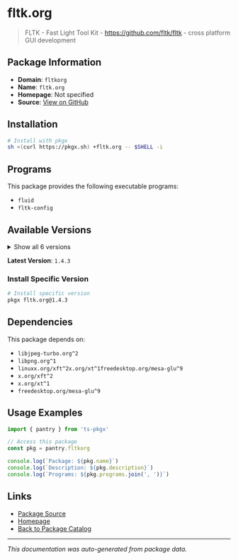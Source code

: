 # fltk.org

> FLTK - Fast Light Tool Kit - https://github.com/fltk/fltk - cross platform GUI development

## Package Information

- **Domain**: `fltkorg`
- **Name**: `fltk.org`
- **Homepage**: Not specified
- **Source**: [View on GitHub](https://github.com/pkgxdev/pantry/tree/main/projects/fltk.org/package.yml)

## Installation

```bash
# Install with pkgx
sh <(curl https://pkgx.sh) +fltk.org -- $SHELL -i
```

## Programs

This package provides the following executable programs:

- `fluid`
- `fltk-config`

## Available Versions

<details>
<summary>Show all 6 versions</summary>

- `1.4.3`, `1.4.2`, `1.4.1`, `1.3.11`, `1.3.10`
- `1.3.9`

</details>

**Latest Version**: `1.4.3`

### Install Specific Version

```bash
# Install specific version
pkgx fltk.org@1.4.3
```

## Dependencies

This package depends on:

- `libjpeg-turbo.org^2`
- `libpng.org^1`
- `linuxx.org/xft^2x.org/xt^1freedesktop.org/mesa-glu^9`
- `x.org/xft^2`
- `x.org/xt^1`
- `freedesktop.org/mesa-glu^9`

## Usage Examples

```typescript
import { pantry } from 'ts-pkgx'

// Access this package
const pkg = pantry.fltkorg

console.log(`Package: ${pkg.name}`)
console.log(`Description: ${pkg.description}`)
console.log(`Programs: ${pkg.programs.join(', ')}`)
```

## Links

- [Package Source](https://github.com/pkgxdev/pantry/tree/main/projects/fltk.org/package.yml)
- [Homepage](#)
- [Back to Package Catalog](../package-catalog.md)

---

*This documentation was auto-generated from package data.*
